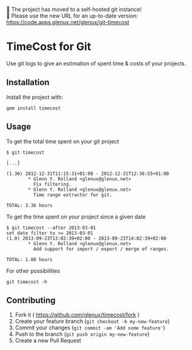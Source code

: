 :rotating_light: The project has moved to a self-hosted git instance!<br/>
:rotating_light: Please use the new URL for an up-to-date version: https://code.apps.glenux.net/glenux/git-timecost

TimeCost for Git
================

Use git logs to give an estimation of spent time & costs of your projects.

Installation
------------

Install the project with:

    gem install timecost

Usage
-----

To get the total time spent on your git project

```
$ git timecost

[...]

(1.36) 2012-12-31T11:15:31+01:00 - 2012-12-31T12:36:55+01:00
        * Glenn Y. Rolland <glenux@glenux.net>
          Fix filtering.
        * Glenn Y. Rolland <glenux@glenux.net>
          Time range extractor for git.

TOTAL: 3.36 hours
```

To get the time spent on your project since a given date

```
$ git timecost --after 2013-03-01
set date filter to >= 2013-03-01
(1.0) 2013-09-23T13:02:39+02:00 - 2013-09-23T14:02:39+02:00
        * Glenn Y. Rolland <glenux@glenux.net>
          Add support for import / export / merge of ranges.

TOTAL: 1.00 hours
```

For other possibilities

    git timecost -h


Contributing
------------

1. Fork it ( https://github.com/glenux/timecost/fork )
2. Create your feature branch (`git checkout -b my-new-feature`)
3. Commit your changes (`git commit -am 'Add some feature'`)
4. Push to the branch (`git push origin my-new-feature`)
5. Create a new Pull Request

